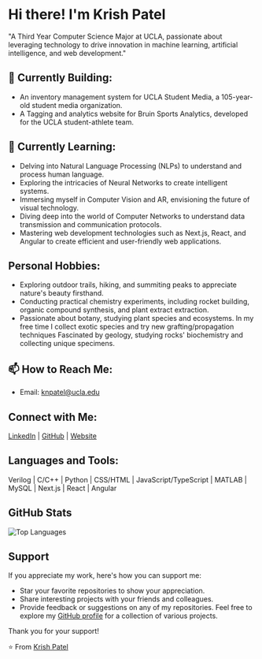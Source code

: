 # Hi there! I'm Krish Patel
"A Third Year Computer Science Major at UCLA, passionate about leveraging technology to drive innovation in machine learning, artificial intelligence, and web development."


## 🔭 Currently Building:
- An inventory management system for UCLA Student Media, a 105-year-old student media organization.
- A Tagging and analytics website for Bruin Sports Analytics, developed for the UCLA student-athlete team.

## 🌱 Currently Learning:
- Delving into Natural Language Processing (NLPs) to understand and process human language.
- Exploring the intricacies of Neural Networks to create intelligent systems.
- Immersing myself in Computer Vision and AR, envisioning the future of visual technology.
- Diving deep into the world of Computer Networks to understand data transmission and communication protocols.
- Mastering web development technologies such as Next.js, React, and Angular to create efficient and user-friendly web applications.

## Personal Hobbies:
- Exploring outdoor trails, hiking, and summiting peaks to appreciate nature's beauty firsthand.
- Conducting practical chemistry experiments, including rocket building, organic compound synthesis, and plant extract extraction.
- Passionate about botany, studying plant species and ecosystems. In my free time I collect exotic species and try new grafting/propagation techniques
Fascinated by geology, studying rocks' biochemistry and collecting unique specimens.

## 📫 How to Reach Me:
- Email: knpatel@ucla.edu

## Connect with Me:
[LinkedIn](https://www.linkedin.com/in/krishpatel2/) | [GitHub](https://github.com/krish1925) | [Website](https://krish1925.github.io/)

## Languages and Tools:
Verilog | C/C++ | Python | CSS/HTML | JavaScript/TypeScript | MATLAB | MySQL | Next.js | React | Angular 

## GitHub Stats
![Top Languages](https://github-readme-stats.vercel.app/api/top-langs/?username=krish1925&layout=compact)

##  Support
If you appreciate my work, here's how you can support me:
- Star your favorite repositories to show your appreciation.
- Share interesting projects with your friends and colleagues.
- Provide feedback or suggestions on any of my repositories.
Feel free to explore my [GitHub profile](https://github.com/krish1925) for a collection of various projects.

Thank you for your support! 

⭐️ From [Krish Patel](https://krish1925.github.io/)
